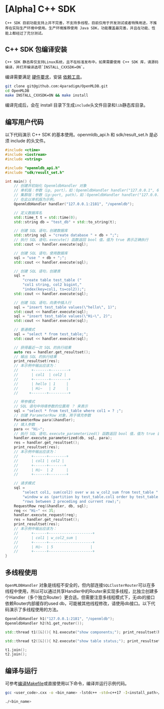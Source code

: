 # [Alpha] C++ SDK

```{warning}
C++ SDK 目前功能支持上并不完善，不支持多线程，目前仅用于开发测试或者特殊用途，不推荐在实际生产环境中使用。生产环境推荐使用 Java SDK，功能覆盖最完善，并且在功能、性能上都经过了充分测试。
```

## C++ SDK 包编译安装

```{warning}
C++ SDK 静态库仅支持Linux系统，且不在标准发布中。如果需要使用 C++ SDK 库，请源码编译，并打开编译选项`INSTALL_CXXSDK=ON`。
```
编译需要满足 [硬件要求](../../deploy/compile.md#硬件要求)，安装 [依赖工具](../../deploy/compile.md#依赖工具)。

```bash
git clone git@github.com:4paradigm/OpenMLDB.git
cd OpenMLDB
make INSTALL_CXXSDK=ON && make install
```
编译完成后，会在 install 目录下生成`include`头文件目录和`lib`静态库目录。

## 编写用户代码

以下代码演示 C++ SDK 的基本使用。openmldb_api.h 和 sdk/result_set.h 是必须 include 的头文件。

```c++
#include <ctime>
#include <iostream>
#include <string>

#include "openmldb_api.h"
#include "sdk/result_set.h"

int main() {
    // 创建并初始化 OpenmldbHandler 对象
    // 单机版：参数（ip, port），如：OpenmldbHandler handler("127.0.0.1", 6527)；
    // 集群版：参数（ip:port, path），如：OpenmldbHandler handler("127.0.0.1:2181", "/openmldb")；
    // 在此以单机版为示例。
    OpenmldbHandler handler("127.0.0.1:2181", "/openmldb");

    // 定义数据库名
    std::time_t t = std::time(0);
    std::string db = "test_db" + std::to_string(t);

    // 创建 SQL 语句，创建数据库
    std::string sql = "create database " + db + ";";
    // 执行 SQL 语句，execute() 函数返回 bool 值，值为 true 表示正确执行
    std::cout << handler.execute(sql);

    // 创建 SQL 语句，使用数据库
    sql = "use " + db + ";";
    std::cout << handler.execute(sql);

    // 创建 SQL 语句，创建表
    sql =
        "create table test_table ("
        "col1 string, col2 bigint,"
        "index(key=col1, ts=col2));";
    std::cout << handler.execute(sql);

    // 创建 SQL 语句，向表中插入行
    sql = "insert test_table values(\"hello\", 1)";
    std::cout << handler.execute(sql);
    sql = "insert test_table values(\"Hi~\", 2)";
    std::cout << handler.execute(sql);

    // 普通模式
    sql = "select * from test_table;";
    std::cout << handler.execute(sql);

    // 获得最近一次 SQL 的执行结果
    auto res = handler.get_resultset();
    // 输出 SQL 的执行结果
    print_resultset(res);
    // 本示例中输出应该为：
    //      +-------+--------+
    //      | col1  | col2 |
    //      +-------+--------+
    //      | hello | 1     |
    //      | Hi~   | 2     |
    //     +-------+---------+

    // 带参模式
    // SQL 语句中待填参数的位置用 ？ 来表示
    sql = "select * from test_table where col1 = ? ;";
    // 创建 ParameterRow 对象，用于填充参数
    ParameterRow para(&handler);
    // 填入参数
    para << "Hi~";
    // 执行 SQL 语句，execute_parameterized() 函数返回 bool 值，值为 true 表示正确执行
    handler.execute_parameterized(db, sql, para);
    res = handler.get_resultset();
    print_resultset(res);
    // 本示例中输出应该为：
    //      +------+--------+
    //      | col1 | col2 |
    //      +------+-------+
    //      | Hi~  | 2      |
    //      +------+--------+

    // 请求模式
    sql =
        "select col1, sum(col2) over w as w_col2_sum from test_table "
        "window w as (partition by test_table.col1 order by test_table.col2 "
        "rows between 2 preceding and current row);";
    RequestRow req(&handler, db, sql);
    req << "Hi~" << 3l;
    handler.execute_request(req);
    res = handler.get_resultset();
    print_resultset(res);
    // 本示例中输出应该为：
    //      +------+--------------------+
    //      | col1 | w_col2_sum |
    //      +------+--------------------+
    //      | Hi~  | 5                 |
    //      +------+--------------------+
}
```


## 多线程使用

`OpenMLDBHandler` 对象是线程不安全的，但内部连接`SQLClusterRouter`可以在多线程中使用，所以可以通过共享Handler中的Router来实现多线程，比独立创建多个Handler（多个独立Router）更合适。但需要注意多线程模式下，无db的接口依赖Router内部缓存的used db，可能被其他线程修改，请使用db接口。以下代码演示了多线程使用的方法。

```c++
OpenmldbHandler h1("127.0.0.1:2181", "/openmldb");
OpenmldbHandler h2(h1.get_router());

std::thread t1([&](){ h1.execute("show components;"); print_resultset(h1.get_resultset());});

std::thread t2([&](){ h2.execute("show table status;"); print_resultset(h2.get_resultset());});

t1.join();
t2.join();
```

## 编译与运行

可参考[编译Makefile](https://github.com/4paradigm/OpenMLDB/blob/main/demo/cxx_quickstart/Makefile)或直接使用以下命令，编译并运行示例代码。

```bash
gcc <user_code>.cxx -o <bin_name> -lstdc++ -std=c++17 -I<install_path>/include  -L<install_path>/lib -lopenmldbsdk -lpthread -lm -ldl -lstdc++fs

./<bin_name>
```
